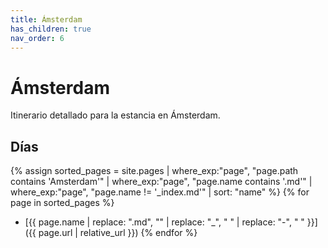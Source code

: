 ```yaml
---
title: Ámsterdam
has_children: true
nav_order: 6
---
```


# Ámsterdam

Itinerario detallado para la estancia en Ámsterdam.

## Días

{% assign sorted_pages = site.pages | where_exp:"page", "page.path contains 'Amsterdam'" | where_exp:"page", "page.name contains '.md'" | where_exp:"page", "page.name != '_index.md'" | sort: "name" %}
{% for page in sorted_pages %}
* [{{ page.name | replace: ".md", "" | replace: "_", " " | replace: "-", " " }}]({{ page.url | relative_url }})
{% endfor %}